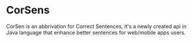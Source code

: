 # CorSens
CorSen is an abbrivation for Correct Sentences, it's a newly created api in Java language that enhance better sentences for web/mobile apps users.
